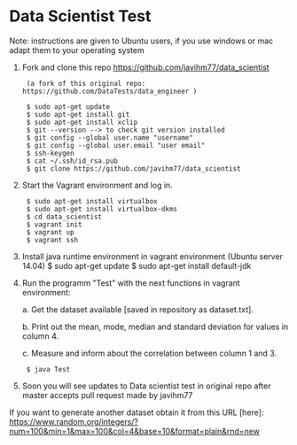 Data Scientist Test
===================

Note: instructions are given to Ubuntu users, if you use windows or mac adapt them to your operating system

1. Fork and clone this repo https://github.com/javihm77/data_scientist

        (a fork of this original repo: https://github.com/DataTests/data_engineer )
        
        $ sudo apt-get update
        $ sudo apt-get install git
        $ sudo apt-get install xclip
        $ git --version --> to check git version installed
        $ git config --global user.name "username"
        $ git config --global user.email "user email"
        $ ssh-keygen
        $ cat ~/.ssh/id_rsa.pub
        $ git clone https://github.com/javihm77/data_scientist

2. Start the Vagrant environment and log in.

        $ sudo apt-get install virtualbox
        $ sudo apt-get install virtualbox-dkms
        $ cd data_scientist
        $ vagrant init
        $ vagrant up
        $ vagrant ssh
        
3. Install java runtime environment in vagrant environment (Ubuntu server 14.04)
        $ sudo apt-get update
        $ sudo apt-get install default-jdk
        
4. Run the programm "Test" with the next functions in vagrant environment:

    a. Get the dataset available [saved in repository as dataset.txt].

    b. Print out the mean, mode, median and standard deviation for values in
       column 4.

    c. Measure and inform about the correlation between column 1 and 3.
    
        $ java Test

4. Soon you will see updates to Data scientist test in original repo after master accepts pull request made by javihm77


If you want to generate another dataset obtain it from this URL
[here]: https://www.random.org/integers/?num=100&min=1&max=100&col=4&base=10&format=plain&rnd=new
